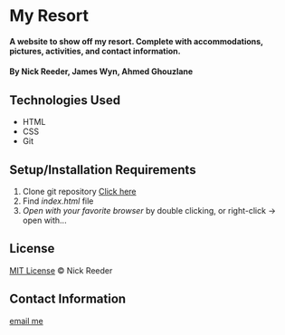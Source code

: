 # My Resort

#### A website to show off my resort. Complete with accommodations, pictures, activities, and contact information.

#### By Nick Reeder, James Wyn, Ahmed Ghouzlane

## Technologies Used

* HTML
* CSS
* Git

## Setup/Installation Requirements

1. Clone git repository [Click here](https://github.com/reeder32/my-resort-website.git)
2. Find _index.html_ file
3. _Open with your favorite browser_ by double clicking, or right-click -> open with...



## License

[MIT License](https://opensource.org/licenses/MIT)
&copy; Nick Reeder

## Contact Information

[email me](mailto:nickreeder32@gmail.com)
